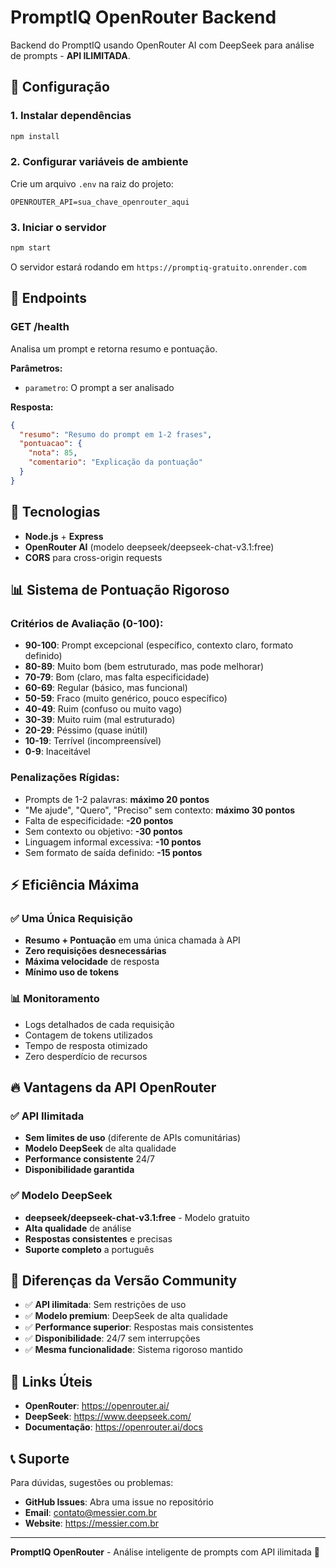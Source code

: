 # PromptIQ OpenRouter Backend

Backend do PromptIQ usando OpenRouter AI com DeepSeek para análise de prompts - **API ILIMITADA**.

## 🚀 Configuração

### 1. Instalar dependências
```bash
npm install
```

### 2. Configurar variáveis de ambiente
Crie um arquivo `.env` na raiz do projeto:
```env
OPENROUTER_API=sua_chave_openrouter_aqui
```

### 3. Iniciar o servidor
```bash
npm start
```

O servidor estará rodando em `https://promptiq-gratuito.onrender.com`

## 📡 Endpoints

### GET /health
Analisa um prompt e retorna resumo e pontuação.

**Parâmetros:**
- `parametro`: O prompt a ser analisado

**Resposta:**
```json
{
  "resumo": "Resumo do prompt em 1-2 frases",
  "pontuacao": {
    "nota": 85,
    "comentario": "Explicação da pontuação"
  }
}
```

## 🔧 Tecnologias

- **Node.js** + **Express**
- **OpenRouter AI** (modelo deepseek/deepseek-chat-v3.1:free)
- **CORS** para cross-origin requests

## 📊 Sistema de Pontuação Rigoroso

### Critérios de Avaliação (0-100):
- **90-100**: Prompt excepcional (específico, contexto claro, formato definido)
- **80-89**: Muito bom (bem estruturado, mas pode melhorar)
- **70-79**: Bom (claro, mas falta especificidade)
- **60-69**: Regular (básico, mas funcional)
- **50-59**: Fraco (muito genérico, pouco específico)
- **40-49**: Ruim (confuso ou muito vago)
- **30-39**: Muito ruim (mal estruturado)
- **20-29**: Péssimo (quase inútil)
- **10-19**: Terrível (incompreensível)
- **0-9**: Inaceitável

### Penalizações Rígidas:
- Prompts de 1-2 palavras: **máximo 20 pontos**
- "Me ajude", "Quero", "Preciso" sem contexto: **máximo 30 pontos**
- Falta de especificidade: **-20 pontos**
- Sem contexto ou objetivo: **-30 pontos**
- Linguagem informal excessiva: **-10 pontos**
- Sem formato de saída definido: **-15 pontos**

## ⚡ Eficiência Máxima

### ✅ Uma Única Requisição
- **Resumo + Pontuação** em uma única chamada à API
- **Zero requisições desnecessárias**
- **Máxima velocidade** de resposta
- **Mínimo uso de tokens**

### 📊 Monitoramento
- Logs detalhados de cada requisição
- Contagem de tokens utilizados
- Tempo de resposta otimizado
- Zero desperdício de recursos

## 🔥 Vantagens da API OpenRouter

### ✅ API Ilimitada
- **Sem limites de uso** (diferente de APIs comunitárias)
- **Modelo DeepSeek** de alta qualidade
- **Performance consistente** 24/7
- **Disponibilidade garantida**

### ✅ Modelo DeepSeek
- **deepseek/deepseek-chat-v3.1:free** - Modelo gratuito
- **Alta qualidade** de análise
- **Respostas consistentes** e precisas
- **Suporte completo** a português

## 📝 Diferenças da Versão Community

- ✅ **API ilimitada**: Sem restrições de uso
- ✅ **Modelo premium**: DeepSeek de alta qualidade
- ✅ **Performance superior**: Respostas mais consistentes
- ✅ **Disponibilidade**: 24/7 sem interrupções
- ✅ **Mesma funcionalidade**: Sistema rigoroso mantido

## 🔗 Links Úteis

- **OpenRouter**: https://openrouter.ai/
- **DeepSeek**: https://www.deepseek.com/
- **Documentação**: https://openrouter.ai/docs

## 📞 Suporte

Para dúvidas, sugestões ou problemas:
- **GitHub Issues**: Abra uma issue no repositório
- **Email**: contato@messier.com.br
- **Website**: https://messier.com.br

---

**PromptIQ OpenRouter** - Análise inteligente de prompts com API ilimitada 🚀
